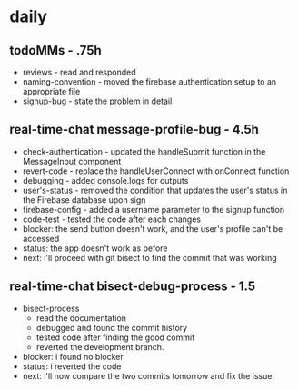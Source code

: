 # daily

## todoMMs - .75h
* reviews - read and responded
* naming-convention - moved the firebase authentication setup to an appropriate file
* signup-bug - state the problem in detail

## real-time-chat message-profile-bug - 4.5h
* check-authentication - updated the handleSubmit function in the MessageInput component
* revert-code - replace the handleUserConnect with onConnect function
* debugging - added console.logs for outputs
* user's-status - removed the condition that updates the user's status in the Firebase database upon sign 
* firebase-config - added a username parameter to the signup function
* code-test - tested the code after each changes
* blocker: the send button doesn't work, and the user's profile can't be accessed
* status: the app doesn't work as before
* next: i'll proceed with git bisect to find the commit that was working

## real-time-chat bisect-debug-process - 1.5
* bisect-process
  * read the documentation 
  * debugged and found the commit history
  * tested code after finding the good commit
  * reverted the development branch.
* blocker: i found no blocker
* status: i reverted the code
* next: i'll now compare the two commits tomorrow and fix the issue.